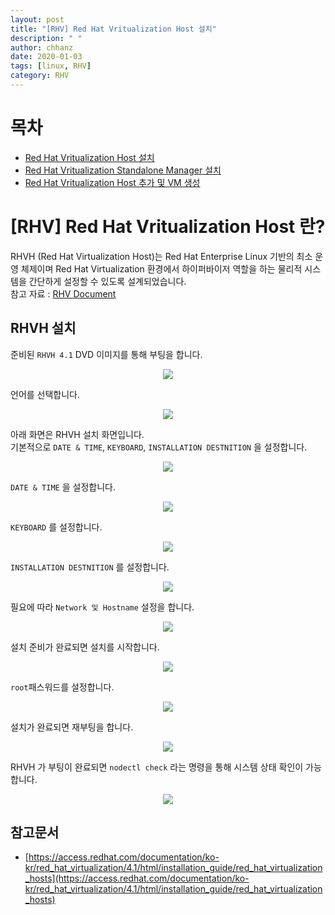 ```yaml
---
layout: post
title: "[RHV] Red Hat Vritualization Host 설치"
description: " "
author: chhanz
date: 2020-01-03
tags: [linux, RHV]
category: RHV
---
```


# 목차
+ [Red Hat Vritualization Host 설치](/rhv/2020/01/03/install-rhvh/)   
+ [Red Hat Vritualization Standalone Manager 설치](/rhv/2020/01/03/install-rhvh/)   
+ [Red Hat Vritualization Host 추가 및 VM 생성](/rhv/2020/01/03/install-rhvh/)   

# [RHV] Red Hat Vritualization Host 란?
RHVH (Red Hat Virtualization Host)는 Red Hat Enterprise Linux 기반의 최소 운영 체제이며 Red Hat Virtualization 환경에서 하이퍼바이저 역할을 하는 물리적 시스템을 간단하게 설정할 수 있도록 설계되었습니다.   
참고 자료 : [RHV Document](https://access.redhat.com/documentation/ko-kr/red_hat_virtualization/4.1/html/installation_guide/red_hat_virtualization_hosts)   
## RHVH 설치
준비된 `RHVH 4.1` DVD 이미지를 통해 부팅을 합니다.   
<center><img src="/assets/images/post/2020-01-03-rhvh/1.png" style="max-width: 95%; height: auto;"></center>   
   
언어를 선택합니다.   
<center><img src="/assets/images/post/2020-01-03-rhvh/2.png" style="max-width: 95%; height: auto;"></center>   
   
아래 화면은 RHVH 설치 화면입니다.   
기본적으로 `DATE & TIME`, `KEYBOARD`, `INSTALLATION DESTNITION` 을 설정합니다.   
<center><img src="/assets/images/post/2020-01-03-rhvh/3.png" style="max-width: 95%; height: auto;"></center>   
   
`DATE & TIME` 을 설정합니다.   
<center><img src="/assets/images/post/2020-01-03-rhvh/4.png" style="max-width: 95%; height: auto;"></center>   
   
`KEYBOARD` 를 설정합니다.   
<center><img src="/assets/images/post/2020-01-03-rhvh/5.png" style="max-width: 95%; height: auto;"></center>   
   
`INSTALLATION DESTNITION` 를 설정합니다.   
<center><img src="/assets/images/post/2020-01-03-rhvh/6.png" style="max-width: 95%; height: auto;"></center>   
   
필요에 따라 `Network 및 Hostname` 설정을 합니다.   
<center><img src="/assets/images/post/2020-01-03-rhvh/7.png" style="max-width: 95%; height: auto;"></center>   
   
설치 준비가 완료되면 설치를 시작합니다.   
<center><img src="/assets/images/post/2020-01-03-rhvh/8.png" style="max-width: 95%; height: auto;"></center>   
   
`root`패스워드를 설정합니다.   
<center><img src="/assets/images/post/2020-01-03-rhvh/9.png" style="max-width: 95%; height: auto;"></center>   
   
설치가 완료되면 재부팅을 합니다.   
<center><img src="/assets/images/post/2020-01-03-rhvh/10.png" style="max-width: 95%; height: auto;"></center>   
   
RHVH 가 부팅이 완료되면 `nodectl check` 라는 명령을 통해 시스템 상태 확인이 가능합니다.   
<center><img src="/assets/images/post/2020-01-03-rhvh/11.png" style="max-width: 95%; height: auto;"></center>   
   
## 참고문서
* [https://access.redhat.com/documentation/ko-kr/red_hat_virtualization/4.1/html/installation_guide/red_hat_virtualization_hosts](https://access.redhat.com/documentation/ko-kr/red_hat_virtualization/4.1/html/installation_guide/red_hat_virtualization_hosts)   